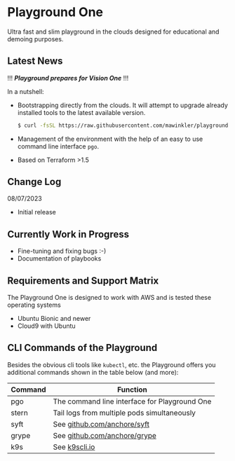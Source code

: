 # Playground One

Ultra fast and slim playground in the clouds designed for educational and demoing purposes.

## Latest News

!!! ***Playground prepares for Vision One*** !!!

In a nutshell:

- Bootstrapping directly from the clouds. It will attempt to upgrade already installed tools to the latest available version.  

  ```sh
  $ curl -fsSL https://raw.githubusercontent.com/mawinkler/playground-one/main/bin/pgo | bash && exit
  ```

- Management of the environment with the help of an easy to use command line interface `pgo`.
- Based on Terraform >1.5

## Change Log

08/07/2023

- Initial release

## Currently Work in Progress

- Fine-tuning and fixing bugs :-)
- Documentation of playbooks

## Requirements and Support Matrix

The Playground One is designed to work with AWS and is tested these operating systems

- Ubuntu Bionic and newer
- Cloud9 with Ubuntu

## CLI Commands of the Playground

Besides the obvious cli tools like `kubectl`, etc. the Playground offers you additional commands shown in the table below (and more):

Command | Function
------- | --------
pgo | The command line interface for Playground One
stern | Tail logs from multiple pods simultaneously
syft | See [github.com/anchore/syft](https://github.com/anchore/syft)
grype | See [github.com/anchore/grype](https://github.com/anchore/grype)
k9s | See [k9scli.io](https://k9scli.io/)
